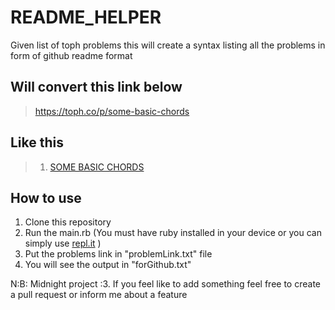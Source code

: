 # README_HELPER
Given list of toph problems this will create a syntax listing all the problems in form of github readme format

## Will convert this link below 
> https://toph.co/p/some-basic-chords
## Like this
> 1. [SOME BASIC CHORDS](https://toph.co/p/some-basic-chords)

## How to use 
1. Clone this repository 
2. Run the main.rb (You must have ruby installed in your device or you can simply use [repl.it](repl.it) )
3. Put the problems link in "problemLink.txt" file
4. You will see the output in "forGithub.txt"

N:B: Midnight project :3. If you feel like to add something feel free to create a pull request or inform me about a feature
